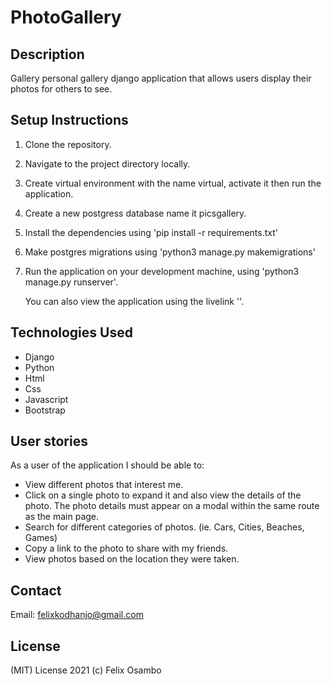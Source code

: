 # PhotoGallery

## Description

Gallery personal gallery django application that allows users display their photos for others to see.

## Setup Instructions

1. Clone the repository.
2. Navigate to the project directory locally.
3. Create virtual environment with the name virtual, activate it then run the application.
4. Create a new postgress database name it picsgallery.
5. Install the dependencies using 'pip install -r requirements.txt'
6. Make postgres migrations using 'python3 manage.py makemigrations'
7. Run the application on your development machine, using 'python3 manage.py runserver'.

   You can also view the application using the livelink ''.

## Technologies Used

- Django
- Python
- Html
- Css
- Javascript
- Bootstrap

## User stories

As a user of the application I should be able to:

- View different photos that interest me.
- Click on a single photo to expand it and also view the details of the photo. The photo details must appear on a modal within the same route as the main page.
- Search for different categories of photos. (ie. Cars, Cities, Beaches, Games)
- Copy a link to the photo to share with my friends.
- View photos based on the location they were taken.

## Contact

Email: felixkodhanjo@gmail.com

## License

(MIT) License
2021 (c) Felix Osambo
